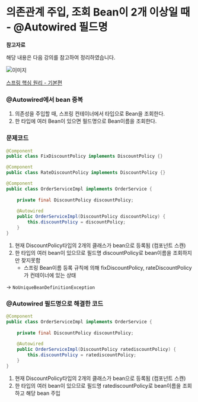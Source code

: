 # 의존관계 주입, 조회 Bean이 2개 이상일 때 - @Autowired 필드명 

**참고자료**

해당 내용은 다음 강의를 참고하여 정리하였습니다.

![이미지](https://cdn.inflearn.com/public/courses/325969/cover/2868c757-5886-4508-a140-7cb68a83dfd8/325969-eng.png)

[스프링 핵심 원리 - 기본편](https://www.inflearn.com/course/%EC%8A%A4%ED%94%84%EB%A7%81-%ED%95%B5%EC%8B%AC-%EC%9B%90%EB%A6%AC-%EA%B8%B0%EB%B3%B8%ED%8E%B8/dashboard)




### @Autowired에서 bean 중복

1. 의존성을 주입할 때, 스프링 컨테이너에서 타입으로 Bean을 조회한다.
2. 한 타입에 여러 Bean이 있으면 필드명으로 Bean이름을 조회한다. 



### 문제코드

```java
@Component
public class FixDiscountPolicy implements DiscountPolicy {}
```

```java
@Component
public class RateDiscountPolicy implements DiscountPolicy {}
```

```java
@Component
public class OrderServiceImpl implements OrderService {
    
    private final DiscountPolicy discountPolicy;
    
    @Autowired 
    public OrderServiceImpl(DiscountPolicy discountPolicy) {
        this.discountPolicy = discountPolicy;
    }
}
```

1. 현재 DiscountPolicy타입의 2개의 클래스가 bean으로 등록됨 (컴포넌트 스캔)
2. 한 타입의 여러 bean이 있으므로 필드명 discountPolicy로 bean이름을 조회하지만 찾지못함
   - 스프링 Bean이름 등록 규칙에 의해 fixDiscountPolicy, rateDiscountPolicy가 컨테이너에 있는 상태

-> `NoUniqueBeanDefinitionException`



### @Autowired 필드명으로 해결한 코드

```java
@Component
public class OrderServiceImpl implements OrderService {
    
    private final DiscountPolicy discountPolicy;
    
    @Autowired 
    public OrderServiceImpl(DiscountPolicy ratediscountPolicy) {
        this.discountPolicy = ratediscountPolicy;
    }
}
```

1. 현재 DiscountPolicy타입의 2개의 클래스가 bean으로 등록됨 (컴포넌트 스캔)
2. 한 타입의 여러 bean이 있으므로 필드명 ratediscountPolicy로 bean이름을 조회하고 해당 bean 주입

